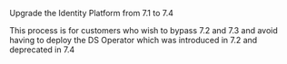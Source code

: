Upgrade the Identity Platform from 7.1 to 7.4

This process is for customers who wish to bypass 7.2 and 7.3 and avoid having to deploy the DS Operator which was introduced in 7.2 and deprecated in 7.4